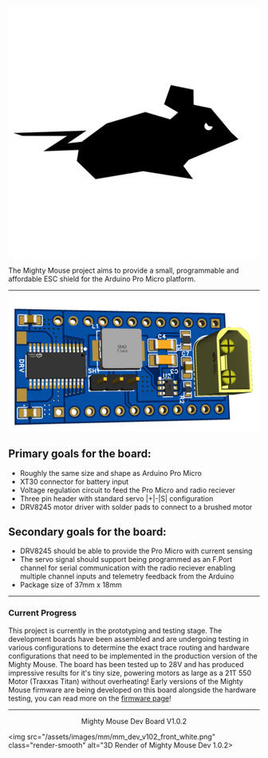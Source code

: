 <img src="/assets/images/mm/logo.png" class="page-logo" alt="Mighty Mouse Logo">

The Mighty Mouse project aims to provide a small, programmable and affordable ESC shield for the Arduino Pro Micro platform.

---

<img src="/assets/images/mm_pm_front_white.png" class="render-smooth" alt="3D Render of Mighty Mouse Pro Micro">

## Primary goals for the board:

- Roughly the same size and shape as Arduino Pro Micro
- XT30 connector for battery input
- Voltage regulation circuit to feed the Pro Micro and radio reciever
- Three pin header with standard servo |+|-|S| configuration
- DRV8245 motor driver with solder pads to connect to a brushed motor 

## Secondary goals for the board:

- DRV8245 should be able to provide the Pro Micro with current sensing
- The servo signal should support being programmed as an F.Port channel for serial communication with the radio reciever enabling multiple channel inputs and telemetry feedback from the Arduino 
- Package size of 37mm x 18mm 

---

### Current Progress

This project is currently in the prototyping and testing stage. The development boards have been assembled and are undergoing testing in various configurations to determine the exact trace routing and hardware configurations that need to be implemented in the production version of the Mighty Mouse. The board has been tested up to 28V and has produced impressive results for it's tiny size, powering motors as large as a 21T 550 Motor (Traxxas Titan) without overheating! Early versions of the Mighty Mouse firmware are being developed on this board alongside the hardware testing, you can read more on the [firmware page](mm_firmware.md)!

---
<div align="center">
Mighty Mouse Dev Board V1.0.2
</div>

<img src="/assets/images/mm/mm_dev_v102_front_white.png" class="render-smooth" alt="3D Render of Mighty Mouse Dev 1.0.2>